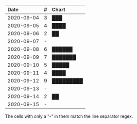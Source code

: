 | Date       |  # | Chart                      |
|:-----------|---:|:---------------------------|
| 2020-09-04 |  3 | ███                        |
| 2020-09-05 |  4 | ████                       |
| 2020-09-06 |  2 | ██                         |
| 2020-09-07 |  - |                            |
| 2020-09-08 |  6 | ██████                     |
| 2020-09-09 |  7 | ███████                    |
| 2020-09-10 |  5 | █████                      |
| 2020-09-11 |  4 | ████                       |
| 2020-09-12 |  9 | █████████                  |
| 2020-09-13 |  - |                            |
| 2020-09-14 |  2 | ██                         |
| 2020-09-15 |  - |                            |

The cells with only a "-" in them match the line separator regex.